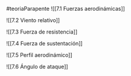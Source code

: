 #teoriaParapente 
![[7.1 Fuerzas aerodinámicas]]


![[7.2 Viento relativo]]


![[7.3 Fuerza de resistencia]]


![[7.4 Fuerza de sustentación]]


![[7.5 Perfil aerodinámico]]


![[7.6 Ángulo de ataque]]

